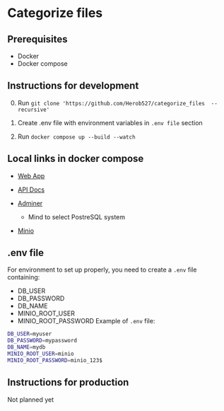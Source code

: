 # Categorize files

## Prerequisites

- Docker
- Docker compose

## Instructions for development

0. Run `git clone 'https://github.com/Herob527/categorize_files  --recursive'`

1. Create .env file with environment variables in `.env file` section

2. Run `docker compose up --build --watch`

## Local links in docker compose

- [Web App](http://localhost:3050)

- [API Docs](http://localhost:3051)

- [Adminer](http://localhost:3052)

  - Mind to select PostreSQL system

- [Minio](http://localhost:9001)

## .env file

For environment to set up properly, you need to create a `.env` file containing:

- DB_USER
- DB_PASSWORD
- DB_NAME
- MINIO_ROOT_USER
- MINIO_ROOT_PASSWORD
  Example of `.env` file:

```bash
DB_USER=myuser
DB_PASSWORD=mypassword
DB_NAME=mydb
MINIO_ROOT_USER=minio
MINIO_ROOT_PASSWORD=minio_123$
```

## Instructions for production

Not planned yet
